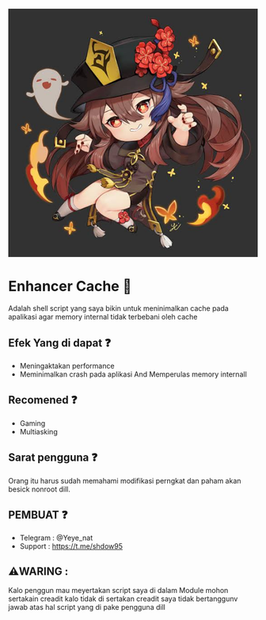 ![cid 1](img/images.jpeg)

# Enhancer Cache 🍃
Adalah shell script yang saya bikin untuk 
meninimalkan cache pada apalikasi agar memory
internal tidak terbebani oleh cache

## Efek Yang di dapat ❓️
- Meningaktakan performance
- Meminimalkan crash pada aplikasi
And Memperulas memory internall

## Recomened ❓️
- Gaming
- Multiasking

## Sarat pengguna ❓️
Orang itu harus sudah memahami modifikasi 
perngkat dan paham akan besick nonroot dill.

## PEMBUAT ❓️
- Telegram : @Yeye_nat
- Support  : https://t.me/shdow95

 ## ⚠️WARING :
 Kalo penggun mau meyertakan script saya di dalam
 Module mohon sertakain creadit kalo tidak di sertakan
 creadit saya tidak bertanggunv jawab atas hal 
 script yang di pake pengguna dill
 
 
